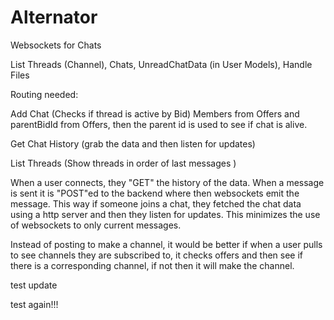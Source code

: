 # Alternator
Websockets for Chats

List Threads (Channel), Chats, UnreadChatData (in User Models), Handle Files



Routing needed:

Add Chat (Checks if thread is active by Bid)
Members from Offers and parentBidId from Offers, then the parent id is used to see if chat is alive. 

Get Chat History (grab the data and then listen for updates)


List Threads (Show threads in order of last messages )


When a user connects, they "GET" the history of the data. When a message is sent it is "POST"ed to the backend where then websockets emit the message. This way if someone joins a chat, they fetched the chat data using a http server and then they listen for updates. This minimizes the use of websockets to only current messages.


Instead of posting to make a channel, it would be better if when a user pulls to see channels they are subscribed to, it checks offers and then see if there is a corresponding channel, if not then it will make the channel.


test update

test again!!!
